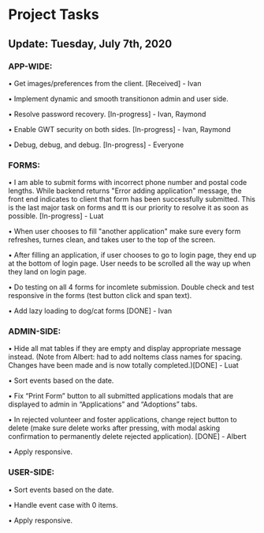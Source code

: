 
#  Project Tasks 					
## Update: Tuesday, July 7th, 2020

### APP-WIDE:

•	Get images/preferences from the client. [Received] - Ivan

•	Implement dynamic and smooth transitionon admin and user side.

•	Resolve password recovery. [In-progress] - Ivan, Raymond

•	Enable GWT security on both sides. [In-progress] - Ivan, Raymond

•	Debug, debug, and debug. [In-progress] - Everyone


### FORMS:

•	I am able to submit forms with incorrect phone number and postal code lengths. While backend returns "Error adding application" message, the front end indicates to client that form has been successfully submitted. This is the last major task on forms and tt is our priority to resolve it as soon as possible. [In-progress] - Luat

•	When user chooses to fill "another application" make sure every form refreshes, turnes clean, and takes user to the top of the screen.

•	After filling an application, if user chooses to go to login page, they end up at the bottom of login page. User needs to be scrolled all the way up when they land on login page.

•	Do testing on all 4 forms for incomlete submission. Double check and test responsive in the forms (test button click and span text).

•	Add lazy loading to dog/cat forms [DONE] - Ivan


### ADMIN-SIDE:

•	Hide all mat tables if they are empty and display appropriate message instead. (Note from Albert: had to add noItems class names for spacing. Changes have been made and is now totally completed.)[DONE] - Luat

•	Sort events based on the date.

•	Fix “Print Form” button to all submitted applications modals that are displayed to admin in “Applications” and “Adoptions” tabs.

•	In rejected volunteer and foster applications, change reject button to delete (make sure delete works after pressing, with modal asking confirmation to permanently delete rejected application). [DONE] - Albert

•	Apply responsive.

### USER-SIDE:

•	Sort events based on the date.

•	Handle event case with 0 items.

•	Apply responsive.
